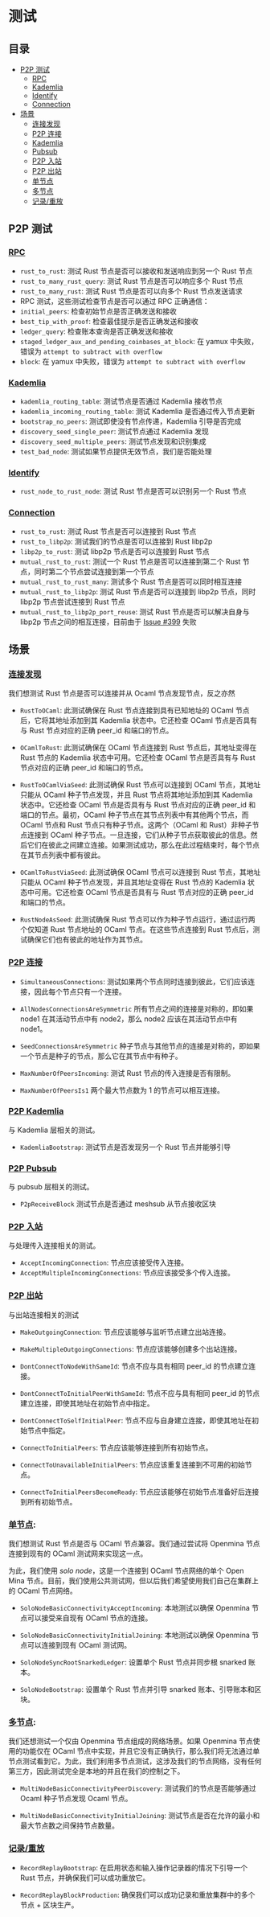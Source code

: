 # 测试

## 目录

- [P2P 测试](#p2p-测试)
    - [RPC](#rpc)
    - [Kademlia](#kademlia)
    - [Identify](#identify)
    - [Connection](#connection)
- [场景](#场景)
    - [连接发现](#连接发现)
    - [P2P 连接](#p2p-连接)
    - [Kademlia](#p2p-kademlia)
    - [Pubsub](#p2p-pubsub)
    - [P2P 入站](#p2p-入站)
    - [P2P 出站](#p2p-出站)
    - [单节点](#单节点)
    - [多节点](#多节点)
    - [记录/重放](#记录重放)

## P2P 测试

### [RPC](../../p2p/tests/rpc.rs)

* `rust_to_rust`: 测试 Rust 节点是否可以接收和发送响应到另一个 Rust 节点
* `rust_to_many_rust_query`: 测试 Rust 节点是否可以响应多个 Rust 节点
* `rust_to_many_rust`: 测试 Rust 节点是否可以向多个 Rust 节点发送请求
* RPC 测试，这些测试检查节点是否可以通过 RPC 正确通信：
* `initial_peers`: 检查初始节点是否正确发送和接收
* `best_tip_with_proof`: 检查最佳提示是否正确发送和接收
* `ledger_query`: 检查账本查询是否正确发送和接收
* `staged_ledger_aux_and_pending_coinbases_at_block`: 在 yamux 中失败，错误为 `attempt to subtract with overflow`
* `block`: 在 yamux 中失败，错误为 `attempt to subtract with overflow`

### [Kademlia](../../p2p/tests/kademlia.rs)

* `kademlia_routing_table`: 测试节点是否通过 Kademlia 接收节点
* `kademlia_incoming_routing_table`: 测试 Kademlia 是否通过传入节点更新
* `bootstrap_no_peers`: 测试即使没有节点传递，Kademlia 引导是否完成
* `discovery_seed_single_peer`: 测试节点通过 Kademlia 发现
* `discovery_seed_multiple_peers`: 测试节点发现和识别集成
* `test_bad_node`: 测试如果节点提供无效节点，我们是否能处理

### [Identify](../../p2p/tests/identify.rs)

* `rust_node_to_rust_node`: 测试 Rust 节点是否可以识别另一个 Rust 节点

### [Connection](../../p2p/tests/connection.rs)

* `rust_to_rust`: 测试 Rust 节点是否可以连接到 Rust 节点
* `rust_to_libp2p`: 测试我们的节点是否可以连接到 Rust libp2p
* `libp2p_to_rust`: 测试 libp2p 节点是否可以连接到 Rust 节点
* `mutual_rust_to_rust`: 测试一个 Rust 节点是否可以连接到第二个 Rust 节点，同时第二个节点尝试连接到第一个节点
* `mutual_rust_to_rust_many`: 测试多个 Rust 节点是否可以同时相互连接
* `mutual_rust_to_libp2p`: 测试 Rust 节点是否可以连接到 libp2p 节点，同时 libp2p 节点尝试连接到 Rust 节点
* `mutual_rust_to_libp2p_port_reuse`: 测试 Rust 节点是否可以解决自身与 libp2p 节点之间的相互连接，目前由于 [Issue #399](https://github.com/openmina/openmina/issues/399) 失败

## 场景

### [连接发现](../../node/testing/src/scenarios/multi_node/connection_discovery.rs)

我们想测试 Rust 节点是否可以连接并从 Ocaml 节点发现节点，反之亦然

* `RustToOCaml`:
此测试确保在 Rust 节点连接到具有已知地址的 OCaml 节点后，它将其地址添加到其 Kademlia 状态中。它还检查 OCaml 节点是否具有与 Rust 节点对应的正确 peer_id 和端口的节点。

* `OCamlToRust`:
此测试确保在 OCaml 节点连接到 Rust 节点后，其地址变得在 Rust 节点的 Kademlia 状态中可用。它还检查 OCaml 节点是否具有与 Rust 节点对应的正确 peer_id 和端口的节点。

* `RustToOCamlViaSeed`:
此测试确保 Rust 节点可以连接到 OCaml 节点，其地址只能从 OCaml 种子节点发现，并且 Rust 节点将其地址添加到其 Kademlia 状态中。它还检查 OCaml 节点是否具有与 Rust 节点对应的正确 peer_id 和端口的节点。最初，OCaml 种子节点在其节点列表中有其他两个节点，而 OCaml 节点和 Rust 节点只有种子节点。这两个（OCaml 和 Rust）非种子节点连接到 OCaml 种子节点。一旦连接，它们从种子节点获取彼此的信息。然后它们在彼此之间建立连接。如果测试成功，那么在此过程结束时，每个节点在其节点列表中都有彼此。

* `OCamlToRustViaSeed`: 此测试确保 OCaml 节点可以连接到 Rust 节点，其地址只能从 OCaml 种子节点发现，并且其地址变得在 Rust 节点的 Kademlia 状态中可用。它还检查 OCaml 节点是否具有与 Rust 节点对应的正确 peer_id 和端口的节点。

* `RustNodeAsSeed`: 此测试确保 Rust 节点可以作为种子节点运行，通过运行两个仅知道 Rust 节点地址的 OCaml 节点。在这些节点连接到 Rust 节点后，测试确保它们也有彼此的地址作为其节点。

### [P2P 连接](../../node/testing/tests/p2p_basic_connections.rs)

* `SimultaneousConnections`:
测试如果两个节点同时连接到彼此，它们应该连接，因此每个节点只有一个连接。

* `AllNodesConnectionsAreSymmetric`
所有节点之间的连接是对称的，即如果 node1 在其活动节点中有 node2，那么 node2 应该在其活动节点中有 node1。

* `SeedConnectionsAreSymmetric`
种子节点与其他节点的连接是对称的，即如果一个节点是种子的节点，那么它在其节点中有种子。

* `MaxNumberOfPeersIncoming`:
测试 Rust 节点的传入连接是否有限制。

* `MaxNumberOfPeersIs1`
两个最大节点数为 1 的节点可以相互连接。

### [P2P Kademlia](../../node/testing/tests/p2p_kad.rs)

与 Kademlia 层相关的测试。

* `KademliaBootstrap`:
测试节点是否发现另一个 Rust 节点并能够引导

### [P2P Pubsub](../../node/testing/tests/p2p_pubsub.rs)

与 pubsub 层相关的测试。

* `P2pReceiveBlock`
测试节点是否通过 meshsub 从节点接收区块

### [P2P 入站](../../node/testing/tests/p2p_basic_incoming.rs)

与处理传入连接相关的测试。

* `AcceptIncomingConnection`: 节点应该接受传入连接。
* `AcceptMultipleIncomingConnections`: 节点应该接受多个传入连接。

### [P2P 出站](../../node/testing/tests/p2p_basic_outgoing.rs)

与出站连接相关的测试

* `MakeOutgoingConnection`: 节点应该能够与监听节点建立出站连接。

* `MakeMultipleOutgoingConnections`: 节点应该能够创建多个出站连接。

* `DontConnectToNodeWithSameId`: 节点不应与具有相同 peer_id 的节点建立连接。

* `DontConnectToInitialPeerWithSameId`: 节点不应与具有相同 peer_id 的节点建立连接，即使其地址在初始节点中指定。

* `DontConnectToSelfInitialPeer`: 节点不应与自身建立连接，即使其地址在初始节点中指定。

* `ConnectToInitialPeers`: 节点应该能够连接到所有初始节点。

* `ConnectToUnavailableInitialPeers`: 节点应该重复连接到不可用的初始节点。

* `ConnectToInitialPeersBecomeReady`: 节点应该能够在初始节点准备好后连接到所有初始节点。

### [单节点](../../node/testing/tests/single_node.rs):

我们想测试 Rust 节点是否与 OCaml 节点兼容。我们通过尝试将 Openmina 节点连接到现有的 OCaml 测试网来实现这一点。

为此，我们使用 _solo node_，这是一个连接到 OCaml 节点网络的单个 Open Mina 节点。目前，我们使用公共测试网，但以后我们希望使用我们自己在集群上的 OCaml 节点网络。

* `SoloNodeBasicConnectivityAcceptIncoming`: 本地测试以确保 Openmina 节点可以接受来自现有 OCaml 节点的连接。

* `SoloNodeBasicConnectivityInitialJoining`: 本地测试以确保 Openmina 节点可以连接到现有 OCaml 测试网。

* `SoloNodeSyncRootSnarkedLedger`: 设置单个 Rust 节点并同步根 snarked 账本。

* `SoloNodeBootstrap`: 设置单个 Rust 节点并引导 snarked 账本、引导账本和区块。

### [多节点](../../node/testing/tests/multi_node.rs):

我们还想测试一个仅由 Openmina 节点组成的网络场景。如果 Openmina 节点使用的功能仅在 OCaml 节点中实现，并且它没有正确执行，那么我们将无法通过单节点测试看到它。为此，我们利用多节点测试，这涉及我们的节点网络，没有任何第三方，因此测试完全是本地的并且在我们的控制之下。

* `MultiNodeBasicConnectivityPeerDiscovery`: 测试我们的节点是否能够通过 Ocaml 种子节点发现 Ocaml 节点。

* `MultiNodeBasicConnectivityInitialJoining`: 测试节点是否在允许的最小和最大节点数之间保持节点数量。

### [记录/重放](../../node/testing/tests/record_replay.rs)

* `RecordReplayBootstrap`: 在启用状态和输入操作记录器的情况下引导一个 Rust 节点，并确保我们可以成功重放它。

* `RecordReplayBlockProduction`: 确保我们可以成功记录和重放集群中的多个节点 + 区块生产。